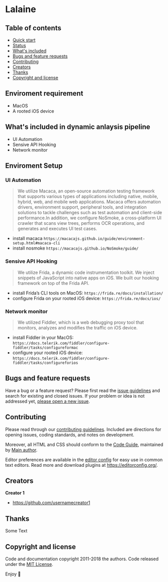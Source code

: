 # Lalaine
## Table of contents

- [Quick start](#quick-start)
- [Status](#status)
- [What's included](#whats-included)
- [Bugs and feature requests](#bugs-and-feature-requests)
- [Contributing](#contributing)
- [Creators](#creators)
- [Thanks](#thanks)
- [Copyright and license](#copyright-and-license)


## Enviroment requirement 

- MacOS
- A rooted iOS device

## What's included in dynamic anlaysis pipeline
- UI Automation
- Sensive API Hooking
- Network monitor

## Enviroment Setup
### UI Automation
> We utilize Macaca, an open-source automation testing framework that supports various types of applications including native, mobile, hybrid, web, and mobile web applications. Macaca offers automation drivers, environment support, peripheral tools, and integration solutions to tackle challenges such as test automation and client-side performance.In addition, we configure NoSmoke, a cross-platform UI crawler that scans view trees, performs OCR operations, and generates and executes UI test cases.
- install macaca `https://macacajs.github.io/guide/environment-setup.html#macaca-cli`
- install nosmoke `https://macacajs.github.io/NoSmoke/guide/`


### Sensive API Hooking
> We utilize Frida, a dynamic code instrumentation toolkit. We inject snippets of JavaScript into native apps on iOS. We built our hooking framework on top of the Frida API.

- install Frida’s CLI tools on MacOS: `https://frida.re/docs/installation/` 
- configure Frida on your rooted iOS device: `https://frida.re/docs/ios/`

### Network monitor
> We utilized Fiddler, which is a web debugging proxy tool that monitors, analyzes and modifies the traffic on iOS device. 
- install Fiddler in your MacOS: `https://docs.telerik.com/fiddler/configure-fiddler/tasks/configureformac`
- configure your rooted iOS device: `https://docs.telerik.com/fiddler/configure-fiddler/tasks/configureforios`



## Bugs and feature requests

Have a bug or a feature request? Please first read the [issue guidelines](https://reponame/blob/master/CONTRIBUTING.md) and search for existing and closed issues. If your problem or idea is not addressed yet, [please open a new issue](https://reponame/issues/new).

## Contributing

Please read through our [contributing guidelines](https://reponame/blob/master/CONTRIBUTING.md). Included are directions for opening issues, coding standards, and notes on development.

Moreover, all HTML and CSS should conform to the [Code Guide](https://github.com/mdo/code-guide), maintained by [Main author](https://github.com/usernamemainauthor).

Editor preferences are available in the [editor config](https://reponame/blob/master/.editorconfig) for easy use in common text editors. Read more and download plugins at <https://editorconfig.org/>.

## Creators

**Creator 1**

- <https://github.com/usernamecreator1>

## Thanks

Some Text

## Copyright and license

Code and documentation copyright 2011-2018 the authors. Code released under the [MIT License](https://reponame/blob/master/LICENSE).

Enjoy :metal:
